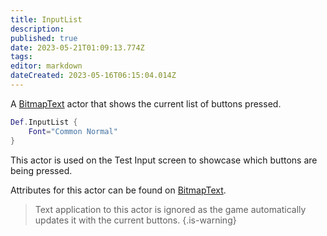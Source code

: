 ```yaml
---
title: InputList
description: 
published: true
date: 2023-05-21T01:09:13.774Z
tags: 
editor: markdown
dateCreated: 2023-05-16T06:15:04.014Z
---
```


A [BitmapText](/en/dev/actors/actortypes/bitmaptext) actor that shows the current list of buttons pressed.

```lua
Def.InputList {
	Font="Common Normal"
}
```

This actor is used on the Test Input screen to showcase which buttons are being pressed.

Attributes for this actor can be found on [BitmapText](/en/dev/actors/actortypes/bitmaptext).

> Text application to this actor is ignored as the game automatically updates it with the current buttons.
{.is-warning}